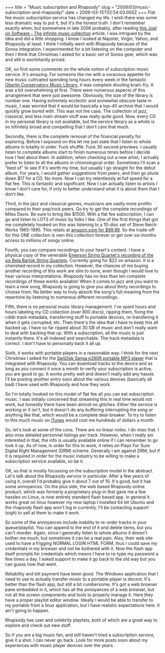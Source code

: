 +++
title = "Music subscription and Rhapsody"
slug = "2009/03/music-subscription-and-rhapsody/"
date = 2009-03-15T02:54:03.000Z
+++
Flat fee music subscription service has changed my life. I wish there was some less dramatic way to put it, but it's the honest truth. I don't remember exactly when, but somewhere in late 2006 probably, after reading [this Joel on Software - The infinite music collection](http://www.joelonsoftware.com/items/2006/11/10.html) article, I was intrigued by the idea and did a little shopping. I know I looked at Napster, Virgin, Yahoo, and Rhapsody at least. I think I initially went with Rhapsody because of the Sonos integration. I experimented for a bit listening on the computer and then I think that Christmas I asked for a basic set of Sonos gear, which was and still is exorbitantly priced.

OK, so first some comments on the whole notion of subscription music service. It's amazing. For someone like me with a voracious appetite for new music cultivated spending long hours every week in the fantastic [Oberlin Conservatory Music Library](http://www.oberlin.edu/library/con/), it was complete drooling brain-fry. It was a bit overwhelming at first. There were numerous aspects of this arrangement that were just awesome. Obviously, the size of the library is number one. Having extremely ecclectic and somewhat obscure taste in music, I was worried that it would be basically a top-40 archive that I would quickly grow bored with. This was not the case. The collection of jazz, classical, and less main stream stuff was really quite good. Now, every CD in my personal library is not available, but the service library as a whole is so infinitely broad and compelling that I don't care that much.

Secondly, there is the complete removal of the financial penalty for exploring. Before I expound on this let me just state that I listen to whole albums in totality in order. Fuck shuffle. Fuck 30 second previews. I usually listen to complete albums start to finish numerous times before I decide how I feel about them. In addition, when checking out a new artist, I actually prefer to listen to all the albums in chronological order. Sometimes I'll scan a "best of" to see if it's worth my time, but usually I go straight for the debut album. For years, I would gather suggestions from peers, and then go plunk down $17 for a CD. No more. Now I can try relentlessly at full speed for a flat fee. This is fantastic and significant. Now I can actually listen to artists I know I don't care for, if only to better understand what it is about them that I don't like.

Third, in the jazz and classical genres, musicians are vastly more prolific compared to their pop/rock peers. Go try to get the complete recordings of Miles Davis. Be sure to bring like $1500\. With a flat fee subscription, I can go and listen to LOTS of music by folks I like. One of the first things that got me completely hooked on this was listening to a 10-disc set of Steve Reich: Works 1965-1995\. This retails at [amazon.com for $99.98](http://www.amazon.com/Steve-Reich-1965-1995/dp/B000005J4P/ref=pd_bbs_sr_1?ie=UTF8&s=music&qid=1236457622&sr=8-1). So the trade-off for this ONE collection is own this collection forever or get over six months access to millions of songs online.

Fourth, you can compare recordings to your heart's content. I have a physical copy of the venerable [Emerson String Quartet's recording of the six Bela Bartok String Quartets](http://www.amazon.com/Bela-Bartok-Quartets-Emerson-Quartet/dp/B000001G9O/ref=sr_1_1?ie=UTF8&s=music&qid=1236532264&sr=1-1). Currently going for $22 on amazon. It is a cherished record in my collection. However, the chances of me buying another recording of this work are slim to none, even though I would love to hear various interpretations. Rhapsody has no less than ten complete recordings of these works available! When it comes to jazz and you want to learn a new song, Rhapsody is going to give you about thirty recordings to choose from. No better way to truly absorb the song's full meaning from the repertoire by listening to numerous different recordings.

Fifth, there is no personal music library management. I've spent hours and hours labeling my CD collection (over 800 discs), ripping them, fixing the cddb track metadata, transferring stuff to portable devices, re-transfering it when it gets corrupted, etc. Then there's the idea that I have to keep this all backed up. I have so far ripped about 30 GB of music and don't really want to deal with backing that up. With a subscription, all the music is just instantly there. It's all indexed and searchable. The track metadata is correct. I don't have to personally back it all up.

Sixth, it works with portable players in a reasonable way. I think for the next Christmas I asked for the [SanDisk Sansa e280R portable MP3 player](http://reviews.cnet.com/mp3-players/sandisk-sansa-e280r-rhapsody/4505-6490_7-32102346.html) that is integrated with Rhapsody. You can download tracks to the device and as long as you connect it once a month to verify your subscription is active, you are good to go. It works pretty well and doesn't really add any hassle. I'll be posting another entry soon about the various devices (basically all bad) I have used with Rhapsody and how they work.

So I'm totally hooked on this model of flat fee all you can eat subscription music. I was initially concerned that streaming this in real time would not work, but honestly there have been almost no glitches. Either the service is working or it isn't, but it doesn't do any buffering interrupting the song or anything like that, which would be a complete deal-breaker. To try to listen to this much music on [iTunes](http://www.itunes.com) would cost me hundreds of dollars a month.

So, let's look at some of the cons. There are no linear notes. I do miss that. I also miss detailed personnel listings per track. However, when I really am interested in that, the info is usually available online if I can remember to go look it up. As of now, in order for this to work, it relies on Plays For Sure Digital Right Management (DRM) scheme. Generally I am against DRM, but if it is required in order for the music industry to be willing to make a subscription service available, so be it.

OK, so that is mostly focussing on the subscription model in the abstract. Let's talk about the Rhapsody service in particular. After a few years of using it, overall I'd probably give it about 7 out of 10\. It's good, but it has some annoyances. On the plus side, the web based Rhapsody online product, which was formerly a proprietary plug-in that gave me a few hassles on Linux, is now entirely standard flash based app. In general it works great on linux however my new laptop I installed 64 bit Ubuntu and the rhapsody flash app won't log in currently. I'll be contacting support (sigh) to yell at them to make it work.

So some of the annoyances include inability to re-order tracks in your queue/playlist. You can append to the end of it and delete items, but you can't reorder. Again, since I generally listen to whole albums it doesn't bother me much, but sometimes it can be a real pain. Also, their web site used to have a frigging NORMAL LOGIN HTML FORM, thus I could save my credentials in my browser and not be bothered with it. Now the flash app itself prompts for credentials which means I have to re-type my password a few times a day. I asked support to make it go back to the old way but you can guess how that went.

Reliability and bill payment have been good. The Windows application that I need to use to actually transfer music to a portable player is decent. It's better than the flash app, but still a bit cumbersome. It's got a web browser pane embedded in it, which has all the annoyances of a web browser, but not all the screen components and tools to properly manage it. Here they have a proper playlist editor window. Ideally I would be able to transfer to my portable from a linux application, but I have realistic expectations here. It ain't going to happen.

Rhapsody has user and celebrity playlists, both of which are a great way to explore and check out new stuff.

So if you are a big music fan, and still haven't tried a subscription service, give it a shot. I can never go back. Look for more posts soon about my experierces with music player devices over the years.